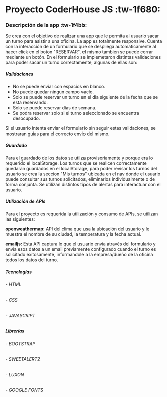 # Proyecto CoderHouse JS :tw-1f680:

### Descripción de la app :tw-1f4bb:

Se crea con el objetivo de realizar una app que le permita al usuario sacar un turno para asistir a una oficina.
La app es totalmente responsive.
Cuenta con la interacción de un formulario que se despliega automaticamente al hacer click en el boton "RESERVAR", el mismo tambien se puede cerrar mediante un botón.
En el formulario se implemetaron distintas validaciones para poder sacar un turno correctamente, algunas de ellas son:

##### Validaciones
-  No se puede enviar con espacios en blanco.
-  No puede quedar ningun campo vacío.
- Solo se puede reservar un turno en el dia siguiente de la fecha que se esta reservando.
- Solo se puede reservar días de semana.
- Se podra reservar solo si el turno seleccionado se encuentra desocupado.

Si el usuario intenta enviar el formulario sin seguir estas validaciones, se mostraran guias para el correcto envio del mismo.

##### Guardado

Para el guardado de los datos se utilza provisoriamente y porque era lo requerido el localStorage.
Los turnos que se realicen correctamente quedaran guardados en el localStorage, para poder revisar los turnos del usuario se crea la seccion "Mis turnos" ubicada en el nav donde el usuario puede consultar sus turnos solicitados, eliminarlos individualmente o de forma conjunta. Se utilizan distintos tipos de alertas para interactuar con el usuario.

##### Utilización de APIs

Para el proyecto es requerida la utilización y consumo de APIs, se utilizan las siguientes:

**openweathermap:** API del clima que usa la ubicación del usuario y le muestra el nombre de su ciudad, la temperatura y la fecha actual.

**emailjs:** Esta API captura lo que el usuario envía através del formulario y envía esos datos a un email previamente configurado cuando el turno es solicitado exitosamente, informandole a la empresa/dueño de la oficina todos los datos del turno.

##### Tecnologías

###### - HTML
###### - CSS
###### - JAVASCRIPT

##### Librerías

###### - BOOTSTRAP
###### - SWEETALERT2
###### - LUXON
###### - GOOGLE FONTS